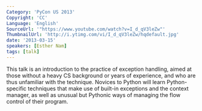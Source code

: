 ```yaml
---
Category: 'PyCon US 2013'
Copyright: 'CC'
Language: 'English'
SourceUrl: '"https://www.youtube.com/watch?v=I_d_qV3leZw"'
ThumbnailUrl: 'http://i.ytimg.com/vi/I_d_qV3leZw/hqdefault.jpg'
date: '2013-03-15'
speakers: [Esther Nam]
tags: [talk]
---
```

This talk is an introduction to the practice of exception handling, aimed at those without a heavy CS background or years of experience, and who are thus unfamiliar with the technique.  Novices to Python will learn Python-specific techniques that make use of built-in exceptions and the context manager, as well as unusual but Pythonic ways of managing the flow control of their program.